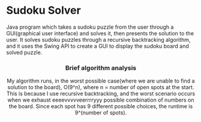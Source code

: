 # Sudoku Solver
<p>
Java program which takes a sudoku puzzle from the user through a GUI(graphical user interface) and solves it, then presents the solution to the user. It solves sudoku puzzles through a recursive backtracking algorithm, and it uses the Swing API to create a GUI to display the sudoku board and solved puzzle.
</p>
<header><h3>Brief algorithm analysis</h3><header>
<p>
  My algorithm runs, in the worst possible case(where we are unable to find a solution to the board), O(9^n), where n = number of open spots at the start. This is because I use recursive backtracking, and the worst scenario occurs when we exhaust eeeevvvvveerrrryyy possible combination of numbers on the board. Since each spot has 9 different possible choices, the runtime is 9^(number of spots).
</p>

